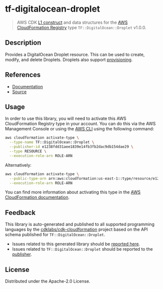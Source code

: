 # tf-digitalocean-droplet

> AWS CDK [L1 construct] and data structures for the [AWS CloudFormation Registry] type `TF::DigitalOcean::Droplet` v1.0.0.

[L1 construct]: https://docs.aws.amazon.com/cdk/latest/guide/constructs.html
[AWS CloudFormation Registry]: https://docs.aws.amazon.com/AWSCloudFormation/latest/UserGuide/registry.html

## Description

Provides a DigitalOcean Droplet resource. This can be used to create,
modify, and delete Droplets. Droplets also support
[provisioning](https://www.terraform.io/docs/language/resources/provisioners/syntax.html).

## References

* [Documentation](https://github.com/iann0036/cfn-tf-custom-types/blob/docs/resources/digitalocean/TF-DigitalOcean-Droplet/docs/README.md)
* [Source](https://github.com/iann0036/cfn-tf-custom-types.git)

## Usage

In order to use this library, you will need to activate this AWS CloudFormation Registry type in your account. You can do this via the AWS Management Console or using the [AWS CLI](https://aws.amazon.com/cli/) using the following command:

```sh
aws cloudformation activate-type \
  --type-name TF::DigitalOcean::Droplet \
  --publisher-id e1238fdd31aee1839e14fb3fb2dac9db154dae29 \
  --type RESOURCE \
  --execution-role-arn ROLE-ARN
```

Alternatively:

```sh
aws cloudformation activate-type \
  --public-type-arn arn:aws:cloudformation:us-east-1::type/resource/e1238fdd31aee1839e14fb3fb2dac9db154dae29/TF-DigitalOcean-Droplet \
  --execution-role-arn ROLE-ARN
```

You can find more information about activating this type in the [AWS CloudFormation documentation](https://docs.aws.amazon.com/AWSCloudFormation/latest/UserGuide/registry-public.html).

## Feedback

This library is auto-generated and published to all supported programming languages by the [cdklabs/cdk-cloudformation] project based on the API schema published for `TF::DigitalOcean::Droplet`.

* Issues related to this generated library should be [reported here](https://github.com/cdklabs/cdk-cloudformation/issues/new?title=Issue+with+%40cdk-cloudformation%2Ftf-digitalocean-droplet+v1.0.0).
* Issues related to `TF::DigitalOcean::Droplet` should be reported to the [publisher](https://github.com/iann0036/cfn-tf-custom-types/blob/docs/resources/digitalocean/TF-DigitalOcean-Droplet/docs/README.md).

[cdklabs/cdk-cloudformation]: https://github.com/cdklabs/cdk-cloudformation

## License

Distributed under the Apache-2.0 License.
